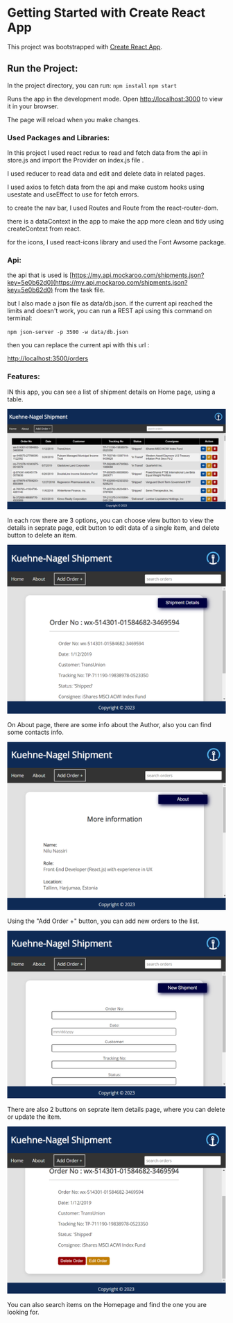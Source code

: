 # Getting Started with Create React App

This project was bootstrapped with [Create React App](https://github.com/facebook/create-react-app).

## Run the Project:

In the project directory, you can run: 
`npm install`
`npm start`

Runs the app in the development mode.
Open [http://localhost:3000](http://localhost:3000) to view it in your browser.

The page will reload when you make changes.

### Used Packages and Libraries:

In this project I used react redux to read and fetch data from the api in store.js and import the Provider on index.js file . 

I used reducer to read data and edit and delete data in related pages. 

I used axios to fetch data from the api and make custom hooks using usestate and useEffect to use for fetch errors. 

to create the nav bar, I used Routes and Route from the react-router-dom.

there is a dataContext in the app to make the app more clean and tidy using createContext from react.

for the icons, I used react-icons library and used the Font Awsome package.

### Api:

the api that is used is [https://my.api.mockaroo.com/shipments.json?key=5e0b62d0](https://my.api.mockaroo.com/shipments.json?key=5e0b62d0) from the task file. 

but I also made a json file as data/db.json. if the current api reached the limits and doesn't work, you can run a REST api using this command on terminal:

`npm json-server -p 3500 -w data/db.json`

then you can replace the current api with this url :

[http://localhost:3500/orders](http://localhost:3500/orders)

### Features:

IN this app, you can see a list of shipment details on Home page, using a table.

![Alt text](01.png)

In each row there are 3 options, you can choose view button to view the details in seprate page, edit button to edit data of a single item, and delete button to delete an item.

![Alt text](04.png)

On About page, there are some info about the Author, also you can find some contacts info.

![Alt text](02.png)

Using the "Add Order +" button, you can add new orders to the list.

![Alt text](03.png)

There are also 2 buttons on seprate item details page, where you can delete or update the item.

![Alt text](05.png)

You can also search items on the Homepage and find the one you are looking for.